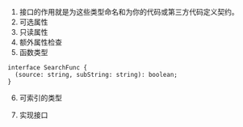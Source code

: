 1. 接口的作用就是为这些类型命名和为你的代码或第三方代码定义契约。
2. 可选属性
3. 只读属性
4. 额外属性检查
5. 函数类型
```
interface SearchFunc {
  (source: string, subString: string): boolean;
}
```
6. 可索引的类型

7. 实现接口
